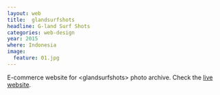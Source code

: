 ```yaml
---
layout: web
title:  glandsurfshots
headline: G-land Surf Shots
categories: web-design
year: 2015
where: Indonesia
image:
  feature: 01.jpg
---
```

E-commerce website for &lt;glandsurfshots&gt; photo archive.
Check the [live website](http://glandsurfshots.com).
